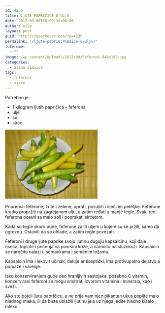 ```yaml
---
id: 4235
title: LjUTE PAPRIČICE U ULjU
date: 2012-09-08T16:09:39+00:00
author: mila
layout: post
guid: http://superkuvar.com/?p=4235
permalink: '/ljute-papri%c4%8dice-u-ulju/'
totvreme:
  - ""
image: /wp-content/uploads/2012/09/Feferoni-940x198.jpg
categories:
  - Slana zimnica
tags:
  - feferoni
  - sirće
---
```

Potrebno je:

  * 1 kilogram ljutih papričica &#8211; feferona
  * ulje
  * so
  * sirće

<img class="alignnone size-medium wp-image-4236" title="Feferoni" src="/wp-content/uploads/2012/09/Feferoni-300x225.jpg" alt="" width="300" height="225" /> 

Priprema: feferone, žute i zelene, oprati, posušiti i iseći im peteljke. Feferone kratko propržiti na zagrejanom ulju, a zatim ređati u manje tegle. Svaki red feferona posuti sa malo soli i poprskati sirćetom.

Kada su tegle skoro pune, feferone zaliti uljem u kojem su se pržili, samo da ogreznu. Ostaviti da se ohlade, a zatim tegle povezati.

Feferoni i druge ljute paprike svoju ljutinu duguju kapsaicinu, koji daje osećaj toplote i pečenja na površini kože, a naročito na sluzokoži. Kapsaicin se naročito nalazi u semankama i semenim ložama.

Kapsaicin ima i lekovit učinak, deluje antiseptički, ima protivupalno dejstvo a pomaže i varenje.

Iako konzerviranjem gube deo hranljivih sastojaka, posebno C vitamin, i konzervirani feferoni se mogu smatrati izvorom vitamina i minerala, kao i sveži.

Ako ste pojeli ljutu papričicu, a ne prija vam njen pikantan ukus popijte malo hladnog mleka, ili da biste ublažili ljutinu jela uz njega jedite hladno kiselo mleko.